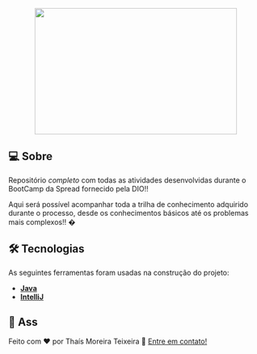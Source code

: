 
 <p align="center">
  <img src="https://spread.com.br/wp-content/uploads/2020/05/logo.svg" width="400px" height="250px"/></p>
  

## 💻 Sobre
 Repositório *completo* com todas as atividades desenvolvidas durante o BootCamp da Spread fornecido pela DIO!!

Aqui será possível acompanhar toda a trilha de conhecimento adquirido durante o processo, desde os conhecimentos básicos até os problemas mais complexos!! �


## 🛠 Tecnologias
As seguintes ferramentas foram usadas na construção do projeto:
* **[Java](https://dev.java/)**
* **[IntelliJ](https://www.jetbrains.com/pt-br/idea/)**


## 📝 Ass

Feito com ❤️ por Thaís Moreira Teixeira 🖖 [Entre em contato!](https://www.linkedin.com/in/tha-moreira/)

